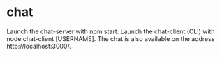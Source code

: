 # chat

Launch the chat-server with npm start. Launch the chat-client (CLI) with node chat-client [USERNAME]. The chat is also available on the address http://localhost:3000/.